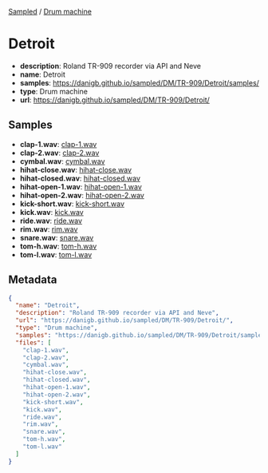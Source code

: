 
[Sampled](https://danigb.github.io/sampled) /
[Drum machine](/DM)

# Detroit

- __description__: Roland TR-909 recorder via API and Neve
- __name__: Detroit
- __samples__: https://danigb.github.io/sampled/DM/TR-909/Detroit/samples/
- __type__: Drum machine
- __url__: https://danigb.github.io/sampled/DM/TR-909/Detroit/

## Samples

- __clap-1.wav__: [clap-1.wav](https://danigb.github.io/sampled/DM/TR-909/Detroit/samples/clap-1.wav)
- __clap-2.wav__: [clap-2.wav](https://danigb.github.io/sampled/DM/TR-909/Detroit/samples/clap-2.wav)
- __cymbal.wav__: [cymbal.wav](https://danigb.github.io/sampled/DM/TR-909/Detroit/samples/cymbal.wav)
- __hihat-close.wav__: [hihat-close.wav](https://danigb.github.io/sampled/DM/TR-909/Detroit/samples/hihat-close.wav)
- __hihat-closed.wav__: [hihat-closed.wav](https://danigb.github.io/sampled/DM/TR-909/Detroit/samples/hihat-closed.wav)
- __hihat-open-1.wav__: [hihat-open-1.wav](https://danigb.github.io/sampled/DM/TR-909/Detroit/samples/hihat-open-1.wav)
- __hihat-open-2.wav__: [hihat-open-2.wav](https://danigb.github.io/sampled/DM/TR-909/Detroit/samples/hihat-open-2.wav)
- __kick-short.wav__: [kick-short.wav](https://danigb.github.io/sampled/DM/TR-909/Detroit/samples/kick-short.wav)
- __kick.wav__: [kick.wav](https://danigb.github.io/sampled/DM/TR-909/Detroit/samples/kick.wav)
- __ride.wav__: [ride.wav](https://danigb.github.io/sampled/DM/TR-909/Detroit/samples/ride.wav)
- __rim.wav__: [rim.wav](https://danigb.github.io/sampled/DM/TR-909/Detroit/samples/rim.wav)
- __snare.wav__: [snare.wav](https://danigb.github.io/sampled/DM/TR-909/Detroit/samples/snare.wav)
- __tom-h.wav__: [tom-h.wav](https://danigb.github.io/sampled/DM/TR-909/Detroit/samples/tom-h.wav)
- __tom-l.wav__: [tom-l.wav](https://danigb.github.io/sampled/DM/TR-909/Detroit/samples/tom-l.wav)

## Metadata

```json
{
  "name": "Detroit",
  "description": "Roland TR-909 recorder via API and Neve",
  "url": "https://danigb.github.io/sampled/DM/TR-909/Detroit/",
  "type": "Drum machine",
  "samples": "https://danigb.github.io/sampled/DM/TR-909/Detroit/samples/",
  "files": [
    "clap-1.wav",
    "clap-2.wav",
    "cymbal.wav",
    "hihat-close.wav",
    "hihat-closed.wav",
    "hihat-open-1.wav",
    "hihat-open-2.wav",
    "kick-short.wav",
    "kick.wav",
    "ride.wav",
    "rim.wav",
    "snare.wav",
    "tom-h.wav",
    "tom-l.wav"
  ]
}
```

